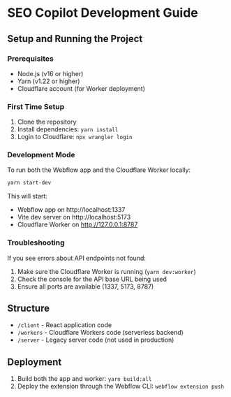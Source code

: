 # SEO Copilot Development Guide

## Setup and Running the Project

### Prerequisites
- Node.js (v16 or higher)
- Yarn (v1.22 or higher)
- Cloudflare account (for Worker deployment)

### First Time Setup
1. Clone the repository
2. Install dependencies: `yarn install`
3. Login to Cloudflare: `npx wrangler login`

### Development Mode
To run both the Webflow app and the Cloudflare Worker locally:

```bash
yarn start-dev
```

This will start:
- Webflow app on http://localhost:1337
- Vite dev server on http://localhost:5173
- Cloudflare Worker on http://127.0.0.1:8787

### Troubleshooting
If you see errors about API endpoints not found:
1. Make sure the Cloudflare Worker is running (`yarn dev:worker`)
2. Check the console for the API base URL being used
3. Ensure all ports are available (1337, 5173, 8787)

## Structure
- `/client` - React application code
- `/workers` - Cloudflare Workers code (serverless backend)
- `/server` - Legacy server code (not used in production)

## Deployment
1. Build both the app and worker: `yarn build:all`
2. Deploy the extension through the Webflow CLI: `webflow extension push`
